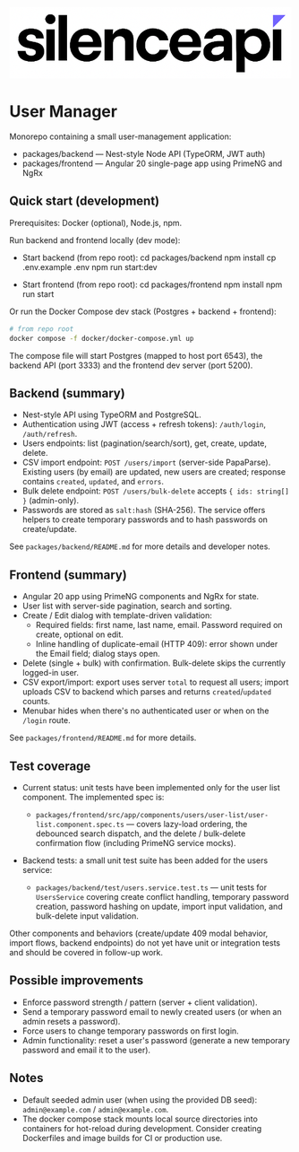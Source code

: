 ![User Manager Logo](./packages/frontend/src/assets/logo.png)

# User Manager

Monorepo containing a small user-management application:

- packages/backend — Nest-style Node API (TypeORM, JWT auth)
- packages/frontend — Angular 20 single-page app using PrimeNG and NgRx

## Quick start (development)

Prerequisites: Docker (optional), Node.js, npm.

Run backend and frontend locally (dev mode):

- Start backend (from repo root):
  cd packages/backend
  npm install
  cp .env.example .env
  npm run start:dev

- Start frontend (from repo root):
  cd packages/frontend
  npm install
  npm run start

Or run the Docker Compose dev stack (Postgres + backend + frontend):

```bash
# from repo root
docker compose -f docker/docker-compose.yml up
```

The compose file will start Postgres (mapped to host port 6543), the backend API (port 3333) and the frontend dev server (port 5200).

## Backend (summary)

- Nest-style API using TypeORM and PostgreSQL.
- Authentication using JWT (access + refresh tokens): `/auth/login`, `/auth/refresh`.
- Users endpoints: list (pagination/search/sort), get, create, update, delete.
- CSV import endpoint: `POST /users/import` (server-side PapaParse). Existing users (by email) are updated, new users are created; response contains `created`, `updated`, and `errors`.
- Bulk delete endpoint: `POST /users/bulk-delete` accepts `{ ids: string[] }` (admin-only).
- Passwords are stored as `salt:hash` (SHA-256). The service offers helpers to create temporary passwords and to hash passwords on create/update.

See `packages/backend/README.md` for more details and developer notes.

## Frontend (summary)

- Angular 20 app using PrimeNG components and NgRx for state.
- User list with server-side pagination, search and sorting.
- Create / Edit dialog with template-driven validation:
  - Required fields: first name, last name, email. Password required on create, optional on edit.
  - Inline handling of duplicate-email (HTTP 409): error shown under the Email field; dialog stays open.
- Delete (single + bulk) with confirmation. Bulk-delete skips the currently logged-in user.
- CSV export/import: export uses server `total` to request all users; import uploads CSV to backend which parses and returns `created`/`updated` counts.
- Menubar hides when there's no authenticated user or when on the `/login` route.

See `packages/frontend/README.md` for more details.

## Test coverage

- Current status: unit tests have been implemented only for the user list component. The implemented spec is:
  - `packages/frontend/src/app/components/users/user-list/user-list.component.spec.ts` — covers lazy-load ordering, the debounced search dispatch, and the delete / bulk-delete confirmation flow (including PrimeNG service mocks).

- Backend tests: a small unit test suite has been added for the users service:
  - `packages/backend/test/users.service.test.ts` — unit tests for `UsersService` covering create conflict handling, temporary password creation, password hashing on update, import input validation, and bulk-delete input validation.

Other components and behaviors (create/update 409 modal behavior, import flows, backend endpoints) do not yet have unit or integration tests and should be covered in follow-up work.

## Possible improvements

- Enforce password strength / pattern (server + client validation).
- Send a temporary password email to newly created users (or when an admin resets a password).
- Force users to change temporary passwords on first login.
- Admin functionality: reset a user's password (generate a new temporary password and email it to the user).


## Notes

- Default seeded admin user (when using the provided DB seed): `admin@example.com` / `admin@example.com`.
- The docker compose stack mounts local source directories into containers for hot-reload during development. Consider creating Dockerfiles and image builds for CI or production use.
